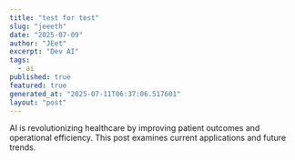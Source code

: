 ```yaml
---
title: "test for test"
slug: "jeeeth"
date: "2025-07-09"
author: "JEet"
excerpt: "Dev AI"
tags:
  - ai
published: true
featured: true
generated_at: "2025-07-11T06:37:06.517601"
layout: "post"
---
```


AI is revolutionizing healthcare by improving patient outcomes and operational efficiency. This post examines current applications and future trends.